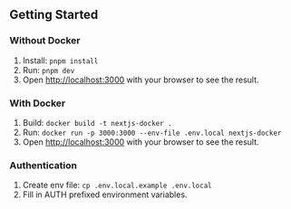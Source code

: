 ## Getting Started

### Without Docker

1. Install: `pnpm install`
2. Run: `pnpm dev`
3. Open [http://localhost:3000](http://localhost:3000) with your browser to see the result.

### With Docker

1. Build: `docker build -t nextjs-docker .`
2. Run: `docker run -p 3000:3000 --env-file .env.local nextjs-docker`
3. Open [http://localhost:3000](http://localhost:3000) with your browser to see the result.

### Authentication

1. Create env file: `cp .env.local.example .env.local`
2. Fill in AUTH prefixed environment variables.

